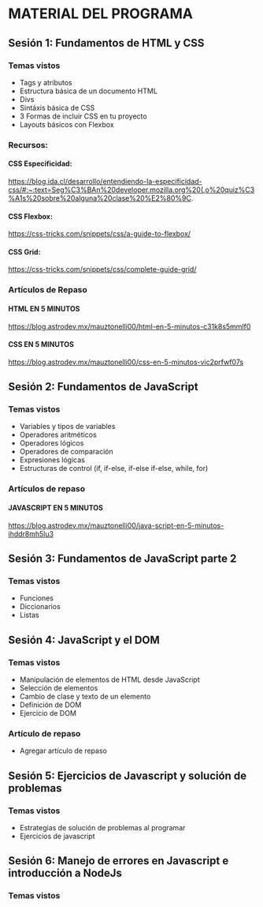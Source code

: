 # MATERIAL DEL PROGRAMA

## Sesión 1: Fundamentos de HTML y CSS

### Temas vistos

- Tags y atributos
- Estructura básica de un documento HTML
- Divs
- Sintáxis básica de CSS
- 3 Formas de incluir CSS en tu proyecto
- Layouts básicos con Flexbox

### Recursos:

#### CSS Especificidad:

https://blog.ida.cl/desarrollo/entendiendo-la-especificidad-css/#:~:text=Seg%C3%BAn%20developer.mozilla.org%20(,o%20quiz%C3%A1s%20sobre%20alguna%20clase%20%E2%80%9C.

#### CSS Flexbox:

https://css-tricks.com/snippets/css/a-guide-to-flexbox/

#### CSS Grid:

https://css-tricks.com/snippets/css/complete-guide-grid/

### Artículos de Repaso

#### HTML EN 5 MINUTOS

https://blog.astrodev.mx/mauztonelli00/html-en-5-minutos-c31k8s5mmlf0

#### CSS EN 5 MINUTOS

https://blog.astrodev.mx/mauztonelli00/css-en-5-minutos-vic2prfwf07s

## Sesión 2: Fundamentos de JavaScript

### Temas vistos

- Variables y tipos de variables
- Operadores aritméticos
- Operadores lógicos
- Operadores de comparación
- Expresiones lógicas
- Estructuras de control (if, if-else, if-else if-else, while, for)

### Artículos de repaso

#### JAVASCRIPT EN 5 MINUTOS

https://blog.astrodev.mx/mauztonelli00/java-script-en-5-minutos-ihddr8mh5lu3

## Sesión 3: Fundamentos de JavaScript parte 2

### Temas vistos

- Funciones
- Diccionarios
- Listas

## Sesión 4: JavaScript y el DOM

### Temas vistos

- Manipulación de elementos de HTML desde JavaScript
- Selección de elementos
- Cambio de clase y texto de un elemento
- Definición de DOM
- Ejercicio de DOM

### Artículo de repaso

- Agregar artículo de repaso

## Sesión 5: Ejercicios de Javascript y solución de problemas

### Temas vistos

- Estrategias de solución de problemas al programar
- Ejercicios de javascript

## Sesión 6: Manejo de errores en Javascript e introducción a NodeJs

### Temas vistos
